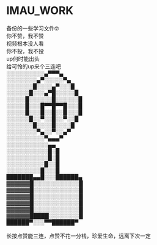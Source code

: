 # IMAU_WORK
备份的一些学习文件🤓<br>
你不赞，我不赞<br>
视频根本没人看<br>
你不投，我不投<br>
up何时能出头<br>
给可怜的up来个三连吧<br>
░░░░░░░░░░▄▀▀▀▄<br>
░░░░░░░░▄▀░░░░░▀▄<br>
░░░░░░░█░░░░▄▀░░░█<br>
░░░░░░█░░░▄▀█░░░░░█<br>
░░░░░█░░░░░░█░░░░░░█<br>
░░░░░█░░░█▀▀█▀▀█░░░█<br>
░░░░░█░░░█░░█░░█░░░█<br>
░░░░░░█░░▀░░█░░▀░░█<br>
░░░░░░░█░░░░█░░░░█<br>
░░░░░░░░▀▄░░▀░░▄▀<br>
░░░░░░░░░░▀▄▄▄▀<br>
░░░░░░░░░░░▄▄<br>
░░░░░░░░░░░█░█<br>
░░░░░░░░░░░█░█<br>
░░░░░░░░░░█░░█<br>
░░░░░░░░░█░░░█<br>
███████▄▄█░░░██████▄<br>
▓▓▓▓▓▓█░░░░░░░░░░░░█<br>
▓▓▓▓▓▓█░░░░░░░░░░░░█<br>
▓▓▓▓▓▓█░░░░░░░░░░░░█<br>
▓▓▓▓▓▓█░░░░░░░░░░░░█<br>
▓▓▓▓▓▓█░░░░░░░░░░░░█<br>
▓▓▓▓▓▓█████░░░░░░░░█<br>
██████▀░░░▀▀██████▀<br>
<br>
长按点赞能三连，点赞不花一分钱，珍爱生命，远离下次一定
